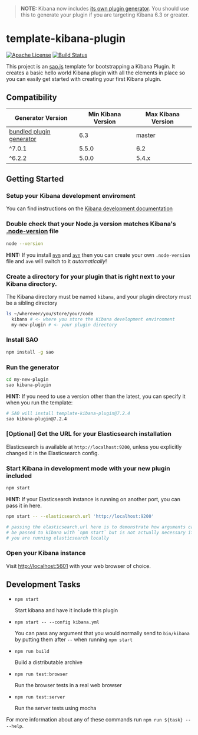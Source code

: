 > **NOTE:** Kibana now includes [its own plugin generator](https://github.com/elastic/kibana/tree/master/packages/kbn-plugin-generator). You should use this to generate your plugin if you are targeting Kibana 6.3 or greater.

# template-kibana-plugin

[![Apache License](https://img.shields.io/badge/license-apache_2.0-a9215a.svg)](https://raw.githubusercontent.com/elastic/template-kibana-plugin/master/LICENSE)
[![Build Status](https://travis-ci.org/elastic/template-kibana-plugin.svg?branch=master)](https://travis-ci.org/elastic/template-kibana-plugin)

This project is an [sao.js](https://sao.js.org) template for bootstrapping a Kibana Plugin. It creates a basic hello world Kibana plugin with all the elements in place so you can easily get started with creating your first Kibana plugin.

## Compatibility

Generator Version | Min Kibana Version | Max Kibana Version
----------------- | ------------------ | ------------------
[bundled plugin generator](https://github.com/elastic/kibana/tree/master/packages/kbn-plugin-generator)  | 6.3 | master
^7.0.1 | 5.5.0 | 6.2
^6.2.2 | 5.0.0 | 5.4.x

## Getting Started

### Setup your Kibana development enviroment

You can find instructions on the [Kibana development documentation](https://github.com/elastic/kibana/blob/master/CONTRIBUTING.md#development-environment-setup)

### Double check that your Node.js version matches Kibana's [.node-version](https://github.com/elastic/kibana/blob/master/.node-version) file

```sh
node --version
```

**HINT:** If you install [`nvm`](https://github.com/creationix/nvm#install-script) and [`avn`](https://github.com/wbyoung/avn) then you can create your own `.node-version` file and `avn` will switch to it _automatically_!

### Create a directory for your plugin that is right next to your Kibana directory.

The Kibana directory must be named `kibana`, and your plugin directory must be a sibling directory

```sh
ls ~/wherever/you/store/your/code
  kibana # <- where you store the Kibana development environment
  my-new-plugin # <- your plugin directory
```

### Install SAO
```sh
npm install -g sao
```

### Run the generator

```sh
cd my-new-plugin
sao kibana-plugin
```

**HINT:** If you need to use a version other than the latest, you can specify it when you run the template:

```sh
# SAO will install template-kibana-plugin@7.2.4
sao kibana-plugin@7.2.4
```

### [Optional] Get the URL for your Elasticsearch installation

Elasticsearch is available at `http://localhost:9200`, unless you explicitly changed it in the Elasticsearch config.

### Start Kibana in development mode with your new plugin included

```sh
npm start
```

**HINT:** If your Elasticsearch instance is running on another port, you can pass it in here.

```sh
npm start -- --elasticsearch.url 'http://localhost:9200'

# passing the elasticsearch.url here is to demonstrate how arguments can
# be passed to kibana with `npm start` but is not actually necessary if
# you are running elasticsearch locally
```

### Open your Kibana instance

Visit [http://localhost:5601](http://localhost:5601) with your web browser of choice.

## Development Tasks

  - `npm start`

    Start kibana and have it include this plugin

  - `npm start -- --config kibana.yml`

    You can pass any argument that you would normally send to `bin/kibana` by putting them after `--` when running `npm start`

  - `npm run build`

    Build a distributable archive

  - `npm run test:browser`

    Run the browser tests in a real web browser

  - `npm run test:server`

    Run the server tests using mocha

For more information about any of these commands run `npm run ${task} -- --help`.
